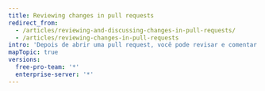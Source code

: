 ```yaml
---
title: Reviewing changes in pull requests
redirect_from:
  - /articles/reviewing-and-discussing-changes-in-pull-requests/
  - /articles/reviewing-changes-in-pull-requests
intro: 'Depois de abrir uma pull request, você pode revisar e comentar um conjunto de alterações propostas.'
mapTopic: true
versions:
  free-pro-team: '*'
  enterprise-server: '*'
---
```


